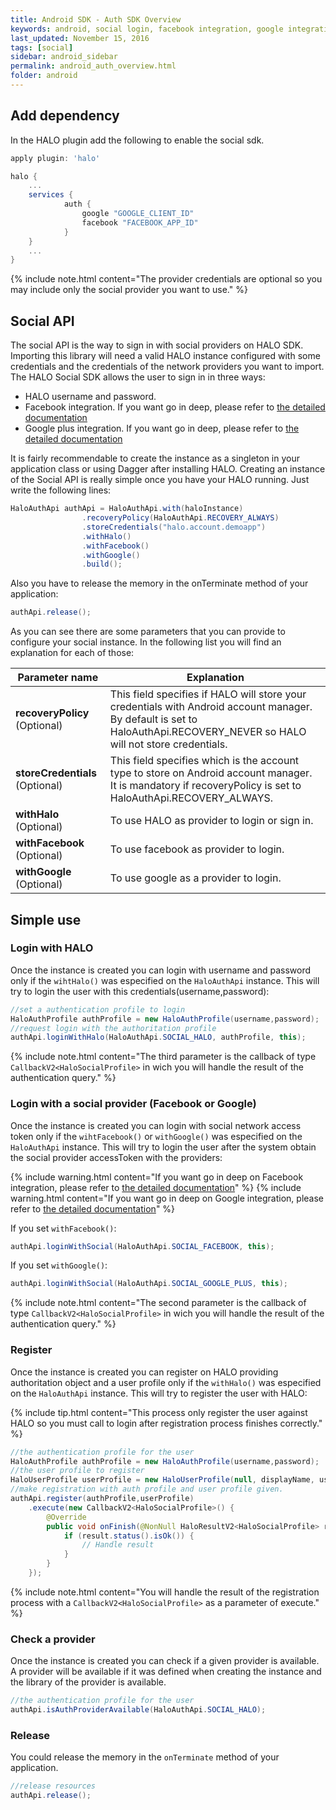 ```yaml
---
title: Android SDK - Auth SDK Overview
keywords: android, social login, facebook integration, google integration, auth
last_updated: November 15, 2016
tags: [social]
sidebar: android_sidebar
permalink: android_auth_overview.html
folder: android
---
```


## Add dependency

In the HALO plugin add the following to enable the social sdk.

```groovy
apply plugin: 'halo'

halo {
	...
	services {
            auth {
                google "GOOGLE_CLIENT_ID"
                facebook "FACEBOOK_APP_ID"
            }
	}
	...
}
```

{% include note.html content="The provider credentials are optional so you may include only the social provider you want to use." %}

## Social API

The social API is the way to sign in with social providers on HALO SDK. Importing this library will need a valid HALO instance configured with some credentials and the credentials of the network providers you want to import.
The HALO Social SDK allows the user to sign in in three ways:

* HALO username and password.
* Facebook integration. If you want go in deep, please refer to [the detailed documentation](android_social_provider_facebook.html)
* Google plus integration. If you want go in deep, please refer to [the detailed documentation](android_social_provider_google.html)

It is fairly recommendable to create the instance as a singleton in your application class or using Dagger after installing HALO. Creating an instance of the Social API is really simple once you have your HALO running. Just write the following lines:

```java
HaloAuthApi authApi = HaloAuthApi.with(haloInstance)
                .recoveryPolicy(HaloAuthApi.RECOVERY_ALWAYS)
                .storeCredentials("halo.account.demoapp")
                .withHalo()
                .withFacebook()
                .withGoogle()
                .build();
```
Also you have to release the memory in the onTerminate method of your application:

```java
authApi.release();
```


As you can see there are some parameters that you can provide to configure your social instance. In the following list you will find an explanation for each of those:

| Parameter name                 | Explanation                                                                                                                                                        |
|--------------------------------|--------------------------------------------------------------------------------------------------------------------------------------------------------------------|
| **recoveryPolicy** (Optional)  | This field specifies if HALO will store your credentials with Android account manager. By default is set to HaloAuthApi.RECOVERY_NEVER so HALO will not store credentials.|
| **storeCredentials** (Optional)| This field specifies which is the account type to store on Android account manager. It is mandatory if recoveryPolicy is set to HaloAuthApi.RECOVERY_ALWAYS.              |
| **withHalo** (Optional)        | To use HALO as provider to login or sign in.                                                                                                                            |
| **withFacebook** (Optional)    | To use facebook as provider to login.                                                                                                                             |
| **withGoogle** (Optional)      | To use google as a provider to login.                                                                                                                             |


## Simple use

### Login with HALO
Once the instance is created you can login with username and password only if the ```wihtHalo()``` was especified on the ```HaloAuthApi``` instance. This will try to login the user with this credentials(username,password):

```java
//set a authentication profile to login
HaloAuthProfile authProfile = new HaloAuthProfile(username,password);
//request login with the authoritation profile
authApi.loginWithHalo(HaloAuthApi.SOCIAL_HALO, authProfile, this);
```

{% include note.html content="The third parameter is the callback of type ```CallbackV2<HaloSocialProfile>``` in wich you will handle the result of the authentication query." %}


### Login with a social provider (Facebook or Google)
Once the instance is created you can login with social network access token only if the ```wihtFacebook()``` or ```withGoogle()``` was especified on the ```HaloAuthApi``` instance. This will try to login the user after the system obtain the social provider accessToken with the providers:

{% include warning.html content="If you want go in deep on Facebook integration, please refer to [the detailed documentation](android_social_provider_facebook.html)" %}
{% include warning.html content="If you want go in deep on Google integration, please refer to [the detailed documentation](android_social_provider_google.html)" %}

If you set ```withFacebook()```:

```java
authApi.loginWithSocial(HaloAuthApi.SOCIAL_FACEBOOK, this);
```

If you set ```withGoogle()```:

```java
authApi.loginWithSocial(HaloAuthApi.SOCIAL_GOOGLE_PLUS, this);
```

{% include note.html content="The second parameter is the callback of type ```CallbackV2<HaloSocialProfile>``` in wich you will handle the result of the authentication query." %}

### Register
Once the instance is created you can register on HALO providing authoritation object and a user profile only if the ```withHalo()``` was especified on the ```HaloAuthApi``` instance. This will try to register the user with HALO:

{% include tip.html content="This process only register the user against HALO so you must call to login after registration process finishes correctly." %}

```java
//the authentication profile for the user
HaloAuthProfile authProfile = new HaloAuthProfile(username,password);
//the user profile to register
HaloUserProfile userProfile = new HaloUserProfile(null, displayName, username, password, photoUrl, email);
//make registration with auth profile and user profile given.
authApi.register(authProfile,userProfile)
    .execute(new CallbackV2<HaloSocialProfile>() {
        @Override
        public void onFinish(@NonNull HaloResultV2<HaloSocialProfile> result) {
            if (result.status().isOk()) { 
                // Handle result
            }
        }
    });
```
{% include note.html content="You will handle the result of the registration process with a ```CallbackV2<HaloSocialProfile>``` as a parameter of execute." %}

### Check a provider

Once the instance is created you can check if a given provider is available. A provider will be available if it was defined when creating the instance and the library of the provider is available.

```java
//the authentication profile for the user
authApi.isAuthProviderAvailable(HaloAuthApi.SOCIAL_HALO);
```

### Release 

You could release the memory in the ```onTerminate``` method of your application.


```java
//release resources
authApi.release();
```



